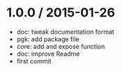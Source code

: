 
1.0.0 / 2015-01-26
==================

 * doc: tweak documentation format
 * pgk: add package file
 * core: add and expose function
 * doc: improve Readme
 * first commit
